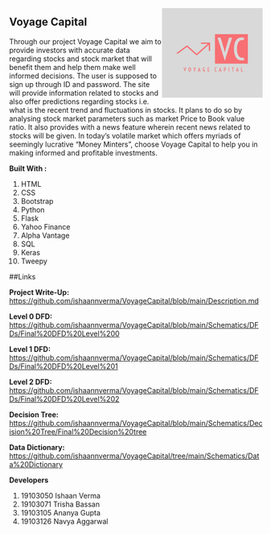 <img src="https://github.com/ishaannverma/VoyageCapital/blob/main/Voyage%20Capital-logos/Voyage%20Capital-logos.jpeg" align="right"
     alt="Logo" width="200" height="178">
<h2>Voyage Capital</h2> 

<p>Through our project Voyage Capital we aim to provide investors with accurate data regarding stocks and stock market that will benefit them and help them make well informed decisions. The user is supposed to sign up through ID and password. The site will provide information related to stocks and also offer predictions regarding stocks i.e. what is the recent trend and fluctuations in stocks. It plans to do so by analysing stock market parameters such as market Price to Book value ratio. It also provides with a news feature wherein recent news related to stocks will be given. In today’s volatile market which offers myriads of seemingly lucrative “Money Minters”, choose Voyage Capital to help you in making informed and profitable investments.</p>

**Built With :**

1. HTML
2. CSS
3. Bootstrap
4. Python
5. Flask
6. Yahoo Finance
7. Alpha Vantage
8. SQL
9. Keras
10. Tweepy

##Links  

**Project Write-Up:**
https://github.com/ishaannverma/VoyageCapital/blob/main/Description.md  

**Level 0 DFD:**  
https://github.com/ishaannverma/VoyageCapital/blob/main/Schematics/DFDs/Final%20DFD%20Level%200    

  
**Level 1 DFD:**  
https://github.com/ishaannverma/VoyageCapital/blob/main/Schematics/DFDs/Final%20DFD%20Level%201    

  
**Level 2 DFD:**  
https://github.com/ishaannverma/VoyageCapital/blob/main/Schematics/DFDs/Final%20DFD%20Level%202  

  
**Decision Tree:**  
https://github.com/ishaannverma/VoyageCapital/blob/main/Schematics/Decision%20Tree/Final%20Decision%20tree   

  
**Data Dictionary:**  
https://github.com/ishaannverma/VoyageCapital/tree/main/Schematics/Data%20Dictionary

**Developers**  
  
1. 19103050 Ishaan Verma
2. 19103071 Trisha Bassan
3. 19103105 Ananya Gupta
4. 19103126 Navya Aggarwal
